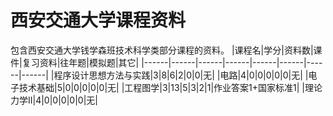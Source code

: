 # 西安交通大学课程资料
包含西安交通大学钱学森班技术科学类部分课程的资料。
|课程名|学分|资料数|课件|复习资料|往年题|模拟题|其它|
|------|------|------|------|------|------|------|------|
|程序设计思想方法与实践|3|8|6|2|0|0|无|
|电路|4|0|0|0|0|0|无|
|电子技术基础|5|0|0|0|0|0|无|
|工程图学|3|13|5|3|2|1|作业答案1+国家标准1|
|理论力学II|4|0|0|0|0|0|无|
